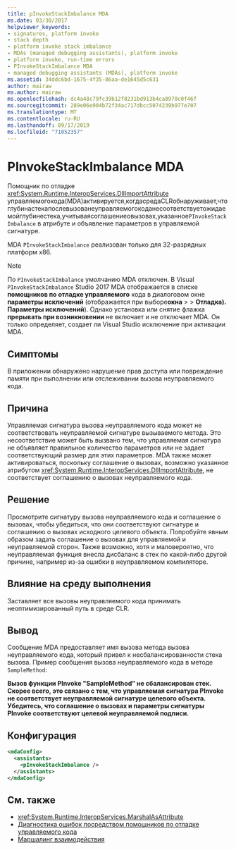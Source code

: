 ```yaml
---
title: pInvokeStackImbalance MDA
ms.date: 03/30/2017
helpviewer_keywords:
- signatures, platform invoke
- stack depth
- platform invoke stack imbalance
- MDAs (managed debugging assistants), platform invoke
- platform invoke, run-time errors
- PInvokeStackImbalance MDA
- managed debugging assistants (MDAs), platform invoke
ms.assetid: 34ddc6bd-1675-4f35-86aa-de1645d5c631
author: mairaw
ms.author: mairaw
ms.openlocfilehash: dc4a48c79fc39b12f8231bd913b4ca8970c0f46f
ms.sourcegitcommit: 289e06e904b72f34ac717dbcc5074239b977e707
ms.translationtype: MT
ms.contentlocale: ru-RU
ms.lasthandoff: 09/17/2019
ms.locfileid: "71052357"
---
```

# <a name="pinvokestackimbalance-mda"></a>PInvokeStackImbalance MDA

Помощник по отладке <xref:System.Runtime.InteropServices.DllImportAttribute> управляемогокода(MDA)активируется,когдасредаCLRобнаруживает,чтоглубинастекапослевызованеуправляемогокоданесоответствуетожидаемойглубинестека,учитываясоглашениеовызовах,указанное`PInvokeStackImbalance` в атрибуте и объявление параметров в управляемой сигнатуре.

MDA `PInvokeStackImbalance` реализован только для 32-разрядных платформ x86.

> [!NOTE]
> По `PInvokeStackImbalance` умолчанию MDA отключен. В Visual `PInvokeStackImbalance` Studio 2017 MDA отображается в списке **помощников по отладке управляемого** кода в диалоговом окне **параметры исключений** (отображается при выборе**окна**  >  >  **Отладка). Параметры исключений**). Однако установка или снятие флажка **прерывать при возникновении** не включает и не отключает MDA. Он только определяет, создает ли Visual Studio исключение при активации MDA.

## <a name="symptoms"></a>Симптомы

В приложении обнаружено нарушение прав доступа или повреждение памяти при выполнении или отслеживании вызова неуправляемого кода.

## <a name="cause"></a>Причина

Управляемая сигнатура вызова неуправляемого кода может не соответствовать неуправляемой сигнатуре вызываемого метода.  Это несоответствие может быть вызвано тем, что управляемая сигнатура не объявляет правильное количество параметров или не задает соответствующий размер для этих параметров.  MDA также может активироваться, поскольку соглашение о вызовах, возможно указанное атрибутом <xref:System.Runtime.InteropServices.DllImportAttribute>, не соответствует соглашению о вызовах неуправляемого кода.

## <a name="resolution"></a>Решение

Просмотрите сигнатуру вызова неуправляемого кода и соглашение о вызовах, чтобы убедиться, что они соответствуют сигнатуре и соглашению о вызовах исходного целевого объекта.  Попробуйте явным образом задать соглашение о вызовах для управляемой и неуправляемой сторон. Также возможно, хотя и маловероятно, что неуправляемая функция внесла дисбаланс в стек по какой-либо другой причине, например из-за ошибки в неуправляемом компиляторе.

## <a name="effect-on-the-runtime"></a>Влияние на среду выполнения

Заставляет все вызовы неуправляемого кода принимать неоптимизированный путь в среде CLR.

## <a name="output"></a>Вывод

Сообщение MDA предоставляет имя вызова метода вызова неуправляемого кода, который привел к несбалансированности стека вызова. Пример сообщения вызова неуправляемого кода в методе `SampleMethod`:

**Вызов функции PInvoke "SampleMethod" не сбалансирован стек. Скорее всего, это связано с тем, что управляемая сигнатура PInvoke не соответствует неуправляемой сигнатуре целевого объекта. Убедитесь, что соглашение о вызовах и параметры сигнатуры PInvoke соответствуют целевой неуправляемой подписи.**

## <a name="configuration"></a>Конфигурация

```xml
<mdaConfig>
  <assistants>
    <pInvokeStackImbalance />
  </assistants>
</mdaConfig>
```

## <a name="see-also"></a>См. также

- <xref:System.Runtime.InteropServices.MarshalAsAttribute>
- [Диагностика ошибок посредством помощников по отладке управляемого кода](diagnosing-errors-with-managed-debugging-assistants.md)
- [Маршалинг взаимодействия](../interop/interop-marshaling.md)
